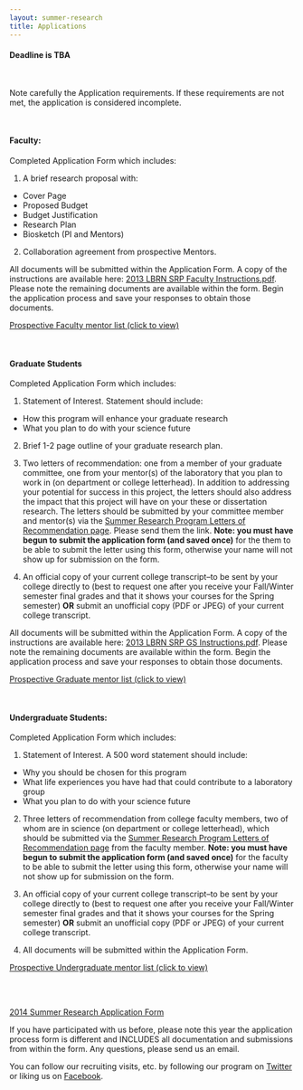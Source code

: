 ```yaml
---
layout: summer-research
title: Applications
---
```


<div class="alert alert-warning alert-block">
  <h4><strong>Deadline is TBA</strong></h4>
  <br>
  <p>
    Note carefully the Application requirements. If these requirements are not met, the application is considered incomplete.
  </p>
</div>


<br>


#### **Faculty:** ####

Completed Application Form which includes:

1. A brief research proposal with:
  - Cover Page
  - Proposed Budget
  - Budget Justification
  - Research Plan
  - Biosketch (PI and Mentors)

2. Collaboration agreement from prospective Mentors.

All documents will be submitted within the Application Form. A copy of the instructions are available here: [2013 LBRN SRP Faculty Instructions.pdf][1]. Please note the remaining documents are available within the form. Begin the application process and save your responses to obtain those documents.

[Prospective Faculty mentor list (click to view)][2]


<br>


#### **Graduate Students** ####

Completed Application Form which includes:

1. Statement of Interest. Statement should include:
  - How this program will enhance your graduate research
  - What you plan to do with your science future

2. Brief 1-2 page outline of your graduate research plan.

3. Two letters of recommendation: one from a member of your graduate committee, one from your mentor(s) of the laboratory that you plan to work in (on department or college letterhead). In addition to addressing your potential for success in this project, the letters should also address the impact that this project will have on your these or dissertation research. The letters should be submitted by your committee member and mentor(s) via the [Summer Research Program Letters of Recommendation page][3]. Please send them the link. **Note: you must have begun to submit the application form (and saved once)** for the them to be able to submit the letter using this form, otherwise your name will not show up for submission on the form.

4. An official copy of your current college transcript–to be sent by your college directly to (best to request one after you receive your Fall/Winter semester final grades and that it shows your courses for the Spring semester) **OR** submit an unofficial copy (PDF or JPEG) of your current college transcript.

All documents will be submitted within the Application Form. A copy of the instructions are available here: [2013 LBRN SRP GS Instructions.pdf][4]. Please note the remaining documents are available within the form. Begin the application process and save your responses to obtain those documents.

[Prospective Graduate mentor list (click to view)][5]


<br>


#### **Undergraduate Students:** ####

Completed Application Form which includes:

1. Statement of Interest. A 500 word statement should include:
  - Why you should be chosen for this program
  - What life experiences you have had that could contribute to a laboratory group
  - What you plan to do with your science future

2. Three letters of recommendation from college faculty members, two of whom are in science (on department or college letterhead), which should be submitted via the [Summer Research Program Letters of Recommendation page][3] from the faculty member. **Note: you must have begun to submit the application form (and saved once)** for the faculty to be able to submit the letter using this form, otherwise your name will not show up for submission on the form.

3. An official copy of your current college transcript–to be sent by your college directly to (best to request one after you receive your Fall/Winter semester final grades and that it shows your courses for the Spring semester) **OR** submit an unofficial copy (PDF or JPEG) of your current college transcript.

4. All documents will be submitted within the Application Form.

[Prospective Undergraduate mentor list (click to view)][6]


<br>
<br>


<a href="https://redcap.lbrn.lsu.edu/surveys/?s=XSCTQN" class="btn btn-large btn-primary" style="margin-bottom: 30px">2014 Summer Research Application Form</a>


If you have participated with us before, please note this year the application process form is different and INCLUDES all documentation and submissions from within the form. Any questions, please send us an email.

You can follow our recruiting visits, etc. by following our program on [Twitter][7] or liking us on [Facebook][8].


[1]: http://lbrn.lsu.edu/portal/pdf/2013%20LBRN%20SRP%20Faculty%20Instructions.pdf
[2]: http://lbrn.lsu.edu/portal/facultymentorlist.php
[3]: http://lbrn.lsu.edu/portal/staticpages/index.php?page=letters
[4]: http://lbrn.lsu.edu/portal/pdf/2013%20LBRN%20SRP%20GS%20Instructions.pdf
[5]: http://lbrn.lsu.edu/portal/gradmentorlist.php
[6]: http://lbrn.lsu.edu/portal/undermentorlist.php
[7]: https://twitter.com/lbrn_inbre
[8]: http://facebook.com/LouisianaBiomedicalResearchNetwork